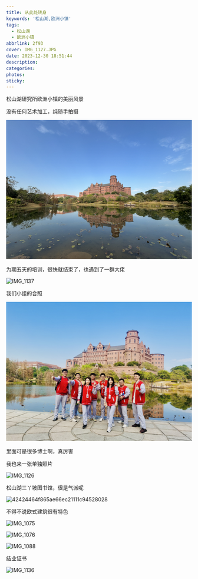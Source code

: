 ```yaml
---
title: 从此处转身
keywords: '松山湖,欧洲小镇'
tags:
  - 松山湖
  - 欧洲小镇
abbrlink: 2f93
cover: IMG_1127.JPG
date: 2023-12-30 18:51:44
description:
categories:
photos:
sticky:
---
```


松山湖研究所欧洲小镇的美丽风景

没有任何艺术加工，纯随手拍摄

![IMG_1127](20231229/IMG_1127.JPG)

<!-- more -->

为期五天的培训，很快就结束了，也遇到了一群大佬

![IMG_1137](20231229/IMG_1137.jpg)



我们小组的合照

![50ee09a8464b2c202bc387a0659edd4e](20231229/50ee09a8464b2c202bc387a0659edd4e.jpg)

里面可是很多博士啊，真厉害

我也来一张单独照片

![IMG_1126](20231229/IMG_1126.jpg)



松山湖三丫坡图书馆，很是气派呢

![42424464f865ae66ec21111c94528028](20231229/42424464f865ae66ec21111c94528028.jpg)



不得不说欧式建筑很有特色

![IMG_1075](20231229/IMG_1075.JPG)



![IMG_1076](20231229/IMG_1076.JPG)



![IMG_1088](20231229/IMG_1088.jpg)

结业证书

![IMG_1136](20231229/IMG_1136.jpg)
